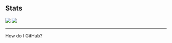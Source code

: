 <h2>Stats</h2>
<img src="https://github-readme-stats.vercel.app/api?username=hue-owo&hide_border=true&theme=jolly&show_icons=true">
<img src="https://github-readme-stats.vercel.app/api/top-langs/?username=hue-owo&hide_border=true&layout=compact&theme=jolly" style="right: 0px">
<hr>
<p>How do I GitHub?</p>
